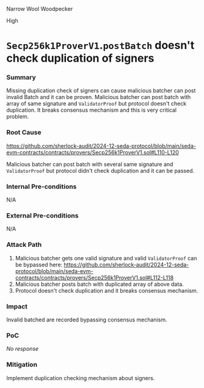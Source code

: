 Narrow Wool Woodpecker

High

# `Secp256k1ProverV1`.`postBatch` doesn't check duplication of signers

### Summary

Missing duplication check of signers can cause malicious batcher can post invalid Batch and it can be proven.
Malicious batcher can post batch with array of same signature and `ValidatorProof` but protocol doesn't check duplication.
It breaks consensus mechanism and this is very critical problem.

### Root Cause

https://github.com/sherlock-audit/2024-12-seda-protocol/blob/main/seda-evm-contracts/contracts/provers/Secp256k1ProverV1.sol#L110-L120

Malicious batcher can post batch with several same signature and `ValidatorProof` but protocol didn't check duplication and it can be passed.

### Internal Pre-conditions

N/A

### External Pre-conditions

N/A

### Attack Path

1. Malicious batcher gets one valid signature and valid `ValidatorProof` can be bypassed here:
https://github.com/sherlock-audit/2024-12-seda-protocol/blob/main/seda-evm-contracts/contracts/provers/Secp256k1ProverV1.sol#L112-L118
2. Malicious batcher posts batch with duplicated array of above data.
3. Protocol doesn't check duplication and it breaks consensus mechanism.


### Impact

Invalid batched are recorded bypassing consensus mechanism.

### PoC

_No response_

### Mitigation

Implement duplication checking mechanism about signers.